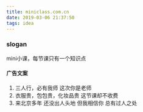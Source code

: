 ```yaml
---
title: miniclass.com.cn
date: 2019-03-06 21:37:50
tags: idea
---
```



### slogan

mini小课，每节课只有一个知识点

#### 广告文案
1. 三人行，必有我师
    这次你是老师
2. 衣服贵，包包贵，化妆品贵
    这节课却不收费
3. 来北京多年 还没出人头地
    但我相信你 总有过人之处
